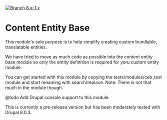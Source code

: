 [![Branch 8.x-1.x](https://travis-ci.org/Jaesin/content_entity_base.svg?branch=8.x-1.x)](https://travis-ci.org/Jaesin/content_entity_base)

Content Entity Base
===================

This module's sole purpose is to help simplify creating custom bundlable, translatable entities.

We have tried to move as much code as possible into the content entity base module so only the entity definition is required for yoru custom entity module.

You can get started with this module by copying the tests/modules/ceb_test module and start renaming with search/replace. Note: There is not that much in the module though.

@todo Add Drupal console support to this module.

This is currently a pre-release version but has been moderately tested with Drupal 8.0.3.
